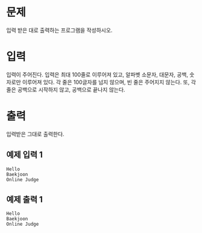 문제
===========
입력 받은 대로 출력하는 프로그램을 작성하시오.

입력
============
입력이 주어진다. 입력은 최대 100줄로 이루어져 있고, 알파벳 소문자, 대문자, 공백, 숫자로만 이루어져 있다. 각 줄은 100글자를 넘지 않으며, 빈 줄은 주어지지 않는다. 또, 각 줄은 공백으로 시작하지 않고, 공백으로 끝나지 않는다.

출력
============
입력받은 그대로 출력한다.

예제 입력 1 
--------------
```
Hello
Baekjoon
Online Judge
```
예제 출력 1 
-----------
```
Hello
Baekjoon
Online Judge
```
